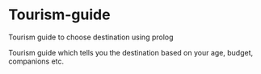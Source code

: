 # Tourism-guide
Tourism guide to choose destination using prolog

Tourism guide which tells you the destination based on your age, budget, companions etc.
